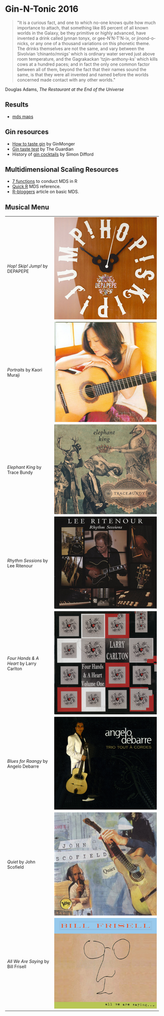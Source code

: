 Gin-N-Tonic 2016
=========

> "It is a curious fact, and one to which no-one knows quite how much importance to attach, that something like 85 percent of all known worlds in the Galaxy, be they primitive or highly advanced, have invented a drink called jynnan tonyx, or gee-N'N-T'N-ix, or jinond-o-nicks, or any one of a thousand variations on this phonetic theme.
>The drinks themselves are not the same, and vary between the Sivolvian ‘chinanto/mnigs’ which is ordinary water served just above room temperature, and the Gagrakackan 'tzjin-anthony-ks’ which kills cows at a hundred paces; and in fact the only one common factor between all of them, beyond the fact that their names sound the same, is that they were all invented and named before the worlds concerned made contact with any other worlds."

Douglas Adams, *The Restaurant at the End of the Universe*

## Results
- [mds maps](./mds-maps.md)

## Gin resources
- [How to taste gin](http://ginmonger.com/ginmonger_012.htm) by GinMonger
- [Gin taste test](http://www.theguardian.com/lifeandstyle/wordofmouth/2012/oct/19/taste-test-gin) by The Guardian
- History of [gin cocktails](http://www.diffordsguide.com/encyclopedia/2015-12-17/1068/cocktails/history-of-gin-cocktails) by Simon Difford


## Multidimensional Scaling Resources
- [7 functions](http://gastonsanchez.com/blog/how-to/2013/01/23/MDS-in-R.html) to conduct MDS in R    
- [Quick R](http://www.statmethods.net/advstats/mds.html) MDS reference.  
- [R-bloggers](http://www.r-bloggers.com/multidimensional-scaling-mds-with-r/) article on basic MDS.  


## Musical Menu

|   |   |
|---|---|
|*Hop! Skip! Jump!* by  DEPAPEPE   |![](./documentation/music-menu/01-depapepe.jpg) |
|*Portraits* by Kaori Muraji   |![](./documentation/music-menu/02-muraji.jpg)   |
|*Elephant King* by Trace Bundy   |![](./documentation/music-menu/03-bundy.jpg)     |
|*Rhythm Sessions* by Lee Ritenour   | ![](./documentation/music-menu/04-ritenour.jpg)    |
|*Four Hands & A Heart* by Larry Carlton   | ![](./documentation/music-menu/05-carlton.jpg)    |
|*Blues for Raangy* by Angelo Debarre    |![](./documentation/music-menu/06-debarre.jpg)     |
|*Quiet* by John Scofield   | ![](./documentation/music-menu/07-scofield.jpg)    |
|*All We Are Saying* by Bill Frisell   | ![](./documentation/music-menu/08-frisel.jpg)    |

